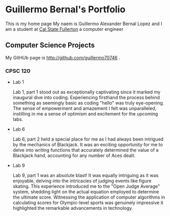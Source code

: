 # Guillermo Bernal's Portfolio 

This is my home page My naem is Guillermo Alexander Bernal Lopez and I am a student at [Cal State Fullerton](http://www.fullerton.edu/) a computer engineer

## Computer Science Projects

My GitHUb page is http://github.com/guillermo70746 .

### CPSC 120

* Lab 1 
    
    Lab 1, part 1 stood out as exceptionally captivating since it marked my inaugural dive into coding. Experiencing firsthand the process behind something as seemingly basic as coding "hello" was truly eye-opening. The sense of empowerment and amazement I felt was unparalleled, instilling in me a sense of optimism and excitement for the upcoming labs.

* Lab 6

   Lab 6, part 2 held a special place for me as I had always been intrigued by the mechanics of Blackjack. It was an exciting opportunity for me to delve into writing functions that accurately determined the value of a Blackjack hand, accounting for any number of Aces dealt.

* Lab 9 

    Lab 9, part 1 was an absolute blast! It was equally intriguing as it was enjoyable, delving into the intricacies of judging events like figure skating. This experience introduced me to the "Open Judge Average" system, shedding light on the actual equation employed to determine the ultimate score. Witnessing the application of computer algorithms in calculating scores for Olympic-level sports was genuinely impressive it highlighted the remarkable advancements in technology.